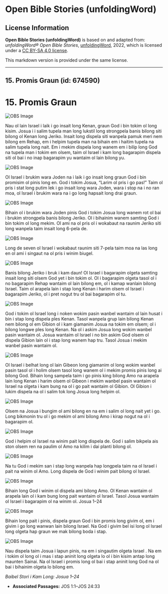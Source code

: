 # Open Bible Stories (unfoldingWord)

## License Information

**Open Bible Stories (unfoldingWord)** is based on and adapted from: _unfoldingWord® Open Bible Stories_, [unfoldingWord](https://unfoldingword.org/utw), 2022, which is licensed under a [CC BY-SA 4.0 license](https://creativecommons.org/licenses/by-sa/4.0/legalcode.en).

This markdown version is provided under the same license.



--------------------------------

## 15. Promis Graun (id: 674590)

15\. Promis Graun
=================

![OBS Image](https://cdn.door43.org/obs/jpg/360px/obs-en-15-01.jpg)

Nau ol lain Israel i laik i go insait long Kenan, graun God i bin tokim ol long kisim. Josua i i salim tupela man long lukstil long strongpela banis bilong siti bilong ol Kenan long Jeriko. Insait long dispela siti wanpela pamuk meri nem bilong em Rehap, em i helpim tupela man na bihain em i haitim tupela na salim tupela long nait. Em i mekim dispela long wanem em i bilip long God na tupela man i tokim em olsem, taim ol Israel i kam long bagarapim dispela siti ol bai i no inap bagarapim yu wantaim ol lain bilong yu.

![OBS Image](https://cdn.door43.org/obs/jpg/360px/obs-en-15-02.jpg)

Ol Israel i brukim wara Joden na i laik i go insait long graun God i bin promisim ol pinis long en. God i tokim Josua, “Larim ol pris i go pas!” Taim ol pris i stat long putim lek i go insait long wara Joden, wara i stop na i no ran moa, ol Israel i brukim wara na i go long hapsait long drai graun.

![OBS Image](https://cdn.door43.org/obs/jpg/360px/obs-en-15-03.jpg)

Bihain ol i brukim wara Joden pinis God i tokim Josua long wanem rot ol bai i brukim strongpela banis bilong Jeriko. Ol i bihainim wanem samting God i bin tokim ol long mekim. Ol ami na ol pris ol i wokabaut na raunim Jeriko siti long wanpela taim insait long 6\-pela de.

![OBS Image](https://cdn.door43.org/obs/jpg/360px/obs-en-15-04.jpg)

Long de seven ol Israel i wokabaut raunim siti 7\-pela taim moa na las long en ol ami i singaut na ol pris i winim biugel.

![OBS Image](https://cdn.door43.org/obs/jpg/360px/obs-en-15-05.jpg)

Banis bilong Jeriko i bruk i kam daun! Ol Israel i bagarapim olgeta samting insait long siti olsem God yet i bin tokim ol. Ol i bagarapim olgeta tasol ol i no bagarapim Rehap wantaim ol lain bilong em, ol i kamap wanlain bilong Israel. Taim ol arapela lain i stap long Kenan i harim olsem ol Israel i bagarapim Jeriko, ol i pret nogut tru ol bai bagarapim ol tu.

![OBS Image](https://cdn.door43.org/obs/jpg/360px/obs-en-15-06.jpg)

God i tokim ol Israel long i noken wokim pasin wanbel wantaim ol lain husat i bin i stap long dispela ples Kenan. Tasol wanpela grup lain bilong Kenan nem bilong ol em Gibion ol i kam giamanim Josua na tokim em olsem; ol i bilong longwe ples long Kenan. Na ol i askim Josua long wokim wanbel pasin wantaim ol. Josua wantaim ol Israel i no bin askim God olsem ol dispela Gibion lain ol i stap long wanem hap tru. Tasol Josua i mekim wanbel pasin wantaim ol.

![OBS Image](https://cdn.door43.org/obs/jpg/360px/obs-en-15-07.jpg)

Ol Israel i belhat long ol lain Gibeon long giamanim ol long wokim wanbel pasin tasol ol i holim olsem tasol long wanem ol i mekim promis pinis long ai bilong God. Bihain long sampela taim i go pinis king bilong Amo na arapela lain long Kenan i harim olsem ol Gibeon i mekim wanbel pasin wantaim ol Israel na olgeta i kam bung na ol i go pait wantaim ol Gibion. Ol Gibion i lukim dispela na ol i salim tok long Josua long helpim ol.

![OBS Image](https://cdn.door43.org/obs/jpg/360px/obs-en-15-08.jpg)

Olsem na Josua i bungim ol ami bilong en na em i salim ol long nait yet i go. Long bikmonin tru ol i go mekim ol ami bilong Amo i kirap nogut na ol i bagarapim ol.

![OBS Image](https://cdn.door43.org/obs/jpg/360px/obs-en-15-09.jpg)

God i helpim ol Israel na winim pait long dispela de. God i salim bikpela ais ston olsem ren na paulim ol Amo na kilim i dai planti bilong ol.

![OBS Image](https://cdn.door43.org/obs/jpg/360px/obs-en-15-10.jpg)

Na tu God i mekim san i stap long wanpela hap longpela taim na ol Israel i pait na winim ol Amo. Long dispela de God i winim pait bilong ol Israel.

![OBS Image](https://cdn.door43.org/obs/jpg/360px/obs-en-15-11.jpg)

Bihain long God i winim ol dispela ami bilong Amo. Ol Kenan wantaim ol arapela lain ol i kam bung long pait wantaim ol Israel. Tasol Josua wantaim ol Israel i bagarapim ol na winim ol. Josua 1–24

![OBS Image](https://cdn.door43.org/obs/jpg/360px/obs-en-15-12.jpg)

Bihain long pait i pinis, dispela graun God i bin promis long givim ol, em i givim i go long wanwan lain bilong Israel. Na God i givim bel isi long ol Israel long olgeta hap graun we mak bilong boda i stap.

![OBS Image](https://cdn.door43.org/obs/jpg/360px/obs-en-15-13.jpg)

Nau dispela taim Josua i lapun pinis, na em i singautim olgeta Israel . Na em i tokim ol long ol i mas i stap aninit long olgeta lo ol i bin kisim antap long maunten Sainai. Na ol Israel i promis long ol bai i stap aninit long God na ol bai i bihainim olgeta lo bilong em.

*Baibel Stori i Kam Long: Josua 1–24*

* **Associated Passages:** JOS 1:1–JOS 24:33

